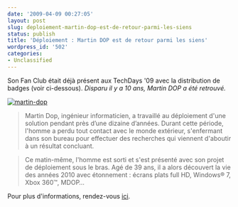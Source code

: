 ```yaml
---
date: '2009-04-09 00:27:05'
layout: post
slug: deploiement-martin-dop-est-de-retour-parmi-les-siens
status: publish
title: 'Déploiement : Martin DOP est de retour parmi les siens'
wordpress_id: '502'
categories:
- Unclassified
---
```


Son Fan Club était déjà présent aux TechDays '09 avec la distribution de badges (voir ci-dessous). _Disparu il y a 10 ans, Martin DOP a été retrouvé._




[![martin-dop](http://blog.kdecherf.com/wp-content/uploads/2009/04/martin-dop.jpg)](http://clk.atdmt.com/FRM/go/145144668/direct/01/)







> 

> 
> Martin Dop, ingénieur informaticien, a travaillé au déploiement d'une solution pendant près d’une dizaine d’années. Durant cette période, l'homme a perdu tout contact avec le monde extérieur, s'enfermant dans son bureau pour effectuer des recherches qui viennent d'aboutir à un résultat concluant.
> 
> 

> 
> Ce matin-même, l'homme est sorti et s'est présenté avec son projet de déploiement sous le bras. Agé de 39 ans, il a alors découvert la vie des années 2010 avec étonnement : écrans plats full HD, Windows® 7, Xbox 360™, MDOP…







Pour plus d'informations, rendez-vous [ici](http://clk.atdmt.com/FRM/go/145144668/direct/01/).



